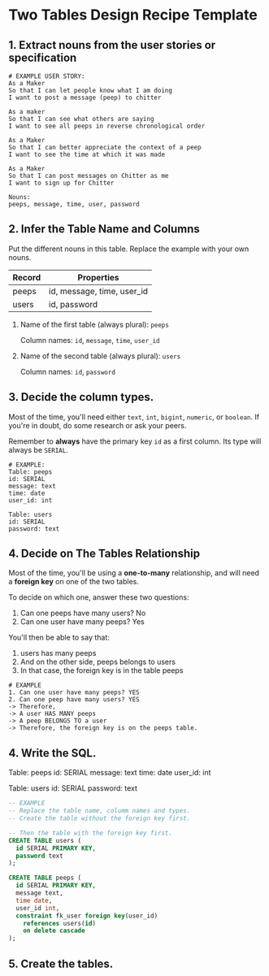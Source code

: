 # Two Tables Design Recipe Template


## 1. Extract nouns from the user stories or specification

```
# EXAMPLE USER STORY:
As a Maker
So that I can let people know what I am doing  
I want to post a message (peep) to chitter

As a maker
So that I can see what others are saying  
I want to see all peeps in reverse chronological order

As a Maker
So that I can better appreciate the context of a peep
I want to see the time at which it was made

As a Maker
So that I can post messages on Chitter as me
I want to sign up for Chitter
```

```
Nouns:
peeps, message, time, user, password
```

## 2. Infer the Table Name and Columns

Put the different nouns in this table. Replace the example with your own nouns.

| Record                | Properties          |
| --------------------- | ------------------  |
| peeps                 | id, message, time, user_id
| users                 | id, password

1. Name of the first table (always plural): `peeps` 

    Column names: `id`, `message`, `time`, `user_id`

2. Name of the second table (always plural): `users` 

    Column names: `id`, `password`

## 3. Decide the column types.


Most of the time, you'll need either `text`, `int`, `bigint`, `numeric`, or `boolean`. If you're in doubt, do some research or ask your peers.

Remember to **always** have the primary key `id` as a first column. Its type will always be `SERIAL`.

```
# EXAMPLE:
Table: peeps
id: SERIAL
message: text
time: date
user_id: int

Table: users
id: SERIAL
password: text
```

## 4. Decide on The Tables Relationship

Most of the time, you'll be using a **one-to-many** relationship, and will need a **foreign key** on one of the two tables.

To decide on which one, answer these two questions:

1. Can one peeps have many users? No
2. Can one user have many peeps? Yes

You'll then be able to say that:

1. users has many peeps
2. And on the other side, peeps belongs to users
3. In that case, the foreign key is in the table peeps

```
# EXAMPLE
1. Can one user have many peeps? YES
2. Can one peep have many users? YES
-> Therefore,
-> A user HAS MANY peeps
-> A peep BELONGS TO a user
-> Therefore, the foreign key is on the peeps table.
```


## 4. Write the SQL.
Table: peeps
id: SERIAL
message: text
time: date
user_id: int

Table: users
id: SERIAL
password: text

```sql
-- EXAMPLE
-- Replace the table name, columm names and types.
-- Create the table without the foreign key first.

-- Then the table with the foreign key first.
CREATE TABLE users (
  id SERIAL PRIMARY KEY,
  password text
);

CREATE TABLE peeps (
  id SERIAL PRIMARY KEY,
  message text,
  time date,
  user_id int,
  constraint fk_user foreign key(user_id)
    references users(id)
    on delete cascade
);
```

## 5. Create the tables.

```bash
```